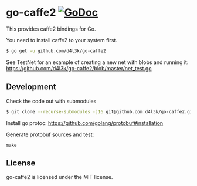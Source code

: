 # go-caffe2 [![GoDoc](https://godoc.org/github.com/d4l3k/go-caffe2?status.svg)](https://godoc.org/github.com/d4l3k/go-caffe2)

This provides caffe2 bindings for Go.

You need to install caffe2 to your system first.

```sh
$ go get -u github.com/d4l3k/go-caffe2
```

See TestNet for an example of creating a new net with blobs and running it:
https://github.com/d4l3k/go-caffe2/blob/master/net_test.go

## Development

Check the code out with submodules

```sh
$ git clone --recurse-submodules -j16 git@github.com:d4l3k/go-caffe2.git
```

Install go protoc: https://github.com/golang/protobuf#installation

Generate protobuf sources and test:

```
make
```

## License

go-caffe2 is licensed under the MIT license.
